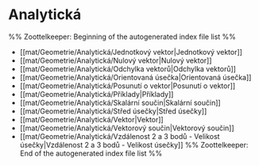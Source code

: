 # Analytická
%% Zoottelkeeper: Beginning of the autogenerated index file list  %%
-  [[mat/Geometrie/Analytická/Jednotkový vektor|Jednotkový vektor]]
-  [[mat/Geometrie/Analytická/Nulový vektor|Nulový vektor]]
-  [[mat/Geometrie/Analytická/Odchylka vektorů|Odchylka vektorů]]
-  [[mat/Geometrie/Analytická/Orientovaná úsečka|Orientovaná úsečka]]
-  [[mat/Geometrie/Analytická/Posunutí o vektor|Posunutí o vektor]]
-  [[mat/Geometrie/Analytická/Příklady|Příklady]]
-  [[mat/Geometrie/Analytická/Skalární součin|Skalární součin]]
-  [[mat/Geometrie/Analytická/Střed úsečky|Střed úsečky]]
-  [[mat/Geometrie/Analytická/Vektor|Vektor]]
-  [[mat/Geometrie/Analytická/Vektorový součin|Vektorový součin]]
-  [[mat/Geometrie/Analytická/Vzdálenost 2 a 3 bodů - Velikost úsečky|Vzdálenost 2 a 3 bodů - Velikost úsečky]]
%% Zoottelkeeper: End of the autogenerated index file list  %%
